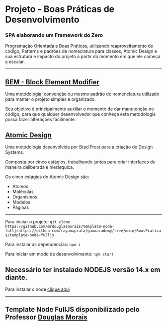 # Projeto - Boas Práticas de Desenvolvimento

### SPA elaborando um Framework do Zero

Programação Orientada a Boas Práticas, utilizando reaproveitamento de código, Patterns e padrões de nomeclatura para classes, Atomic Design e sua estrutura e impacto do projeto a partir do momento em que ele começa a escalar.

---

## [BEM - Block Element Modifier](http://getbem.com/naming/)

Uma metodologia, convenção ou mesmo padrão de nomenclatura utilizado para manter o projeto simples e organizado.

Seu objetivo é principalmente auxiliar o momento de dar manutenção no código, para que qualquer desenvolvedor que conheça esta metodologia possa fazer alterações facilmente.

## [Atomic Design](https://atomicdesign.bradfrost.com/chapter-2/)

Uma metodologia desenvolvida por Brad Frost para a criação de Design Systems.

Composta por cinco estágios, trabalhando juntos para criar interfaces de maneira deliberada e hierárquica.

Os cinco estágios do Atomic Design são:

- Átomos
- Moléculas
- Organismos
- Modelos
- Páginas

---

Para iniciar o projeto:
`git clone https://github.com/mrdouglasmorais/template-node-fulljshttps://github.com/rayanaprata/gamaacademy/tree/main/BoasPraticas/template-node-fulljs`

Para instalar as dependências:
`npm i`

Para iniciar em modo de desenvolvimento:
`npm start`

## Necessário ter instalado NODEJS versão 14.x em diante.

Para instalar o node [clique aqui](https://nodejs.org/en/)

---

## Template Node FullJS disponibilizado pelo Professor [Douglas Morais](https://github.com/mrdouglasmorais)
